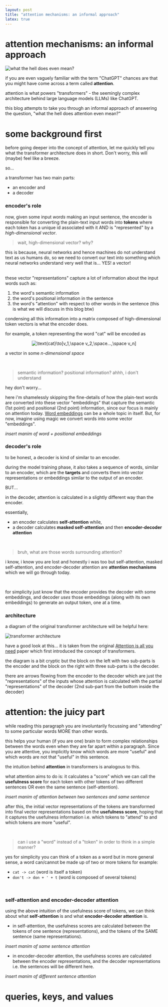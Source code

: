 ```yaml
---
layout: post
title: "attention mechanisms: an informal approach"
latex: true
---
```


# attention mechanisms: an informal approach

![what the hell does even mean?](../assets/1/meme.png)


if you are even vaguely familiar with the term "ChatGPT" chances are that you might have come across a term called **attention**. 

attention is what powers "transformers" - the seemingly complex architecture behind large language models (LLMs) like ChatGPT.

this blog attempts to take you through an informal approach of answering the question, "what the hell does attention even mean?"


# some background first

before going deeper into the concept of attention, let me quickly tell you what the transformer architecture does in short. Don't worry, this will (maybe) feel like a breeze.

so...

a transformer has two main parts: 

- an encoder and 
- a decoder


### encoder's role
now, given some input *words* making an input sentence, the encoder is responsible for converting the plain-text input words into **tokens** where each token has a unique id associated with it AND is "represented" by a *high-dimensional vector*.
<br>
> wait, high-dimensional vector? why?

this is because, neural networks and hence machines do not understand text as us humans do, so we need to convert our text into something which neural networks understand very well that is... YES! a vector!

<br>
these vector "representations" capture a lot of information about the input words such as:

1. the word's semantic information
2. the word's positional information in the sentence
3. the word's "attention" with respect to other words in the sentence (this is what we will discuss in this blog btw)

condensing all this information into a matrix composed of high-dimensional token vectors is what the encoder does.

for example, a token representing the word "cat" will be encoded as

<div style="text-align: center">
<img src="https://latex.codecogs.com/svg.image?\large&space;\text{cat}\to[v_1,\space&space;v_2,\space...,\space&space;v_n]"  title="\text{cat}\to[v_1,\space v_2,\space...,\space v_n]" />
</div>

a vector in some *n-dimensional space*

<br>

> semantic information? positional information? ahhh, i don't understand

hey don't worry...

here i'm shamelessly skipping the fine-details of how the plain-text words are converted into these vector "embeddings" that capture the semantic (1st point) and positional (2nd point) information, since our focus is mainly on attention today. [Word embeddings](https://en.wikipedia.org/wiki/Word_embedding) can be a whole topic in itself. But, for now, imagine using magic we convert words into some vector "embeddings".

_insert manim of word + positional embeddings_

### decoder's role

to be honest, a decoder is kind of similar to an encoder. 

during the model training phase, it also takes a sequence of words, similar to an encoder, which are the **targets** and converts them into vector representations or embeddings similar to the output of an encoder.

BUT...

in the decoder, attention is calculated in a slightly different way than the encoder.

essentially,

- an encoder calculates **self-attention** while,
- a decoder calculates **masked self-attention** and then **encoder-decoder attention**

<br>

> bruh, what are those words surrounding attention?

i know, i know you are lost and honestly i was too but self-attention, masked self-attention, and encoder-decoder attention are **attention mechanisms** which we will go through today.

<br>

for simplicity just know that the encoder provides the decoder with some embeddings, and decoder _uses_ those embeddings (along with its own embeddings) to generate an output token, one at a time.


### architecture

a diagram of the original transformer architecture will be helpful here:

![transformer architecture](../assets/1/transformer.png)

have a good look at this... it is taken from the original [Attention is all you need](https://arxiv.org/abs/1706.03762) paper which first introduced the concept of transformers.

the diagram is a bit cryptic but the block on the left with two sub-parts is the encoder and the block on the right with three sub-parts is the decoder.

there are arrows flowing from the encoder to the decoder which are just the "representations" of the inputs whose attention is calculated with the partial "representations" of the decoder (2nd sub-part from the bottom inside the decoder)


# attention: the juicy part

while reading this paragraph you are involuntarily focussing and "attending" to some particular words MORE than other words.

this helps your human (if you are one) brain to form complex relationships between the words even when they are far apart within a paragraph. Since you are attentive, you implicitly know which words are more "useful" and which words are not that "useful" in this sentence.

the intuition behind **attention** in transformers is analogous to this.

what attention aims to do is: it calculates a "score" which we can call the **usefulness score** for each token with other tokens of two different sentences OR even the same sentence (self-attention).

_insert manim of attention between two sentences and same sentence_


after this, the initial vector representations of the tokens are transformed into final vector representations based on the **usefulness score**, hoping that it captures the usefulness information i.e. which tokens to "attend" to and which tokens are more "useful".

<br>

> can i use a "word" instead of a "token" in order to think in a simple manner?

yes for simplicity you can think of a token as a word but in more general sense, a word can/cannot be made up of two or more tokens for example:

- `cat -> cat` (word is itself a token)
- `don't -> don + ' + t` (word is composed of several tokens)

<br>

### self-attention and encoder-decoder attention

using the above intuition of the usefulness score of tokens, we can think about what **self-attention** is and what **encoder-decoder attention** is.

- in self-attention, the usefulness scores are calculated between the tokens of one sentence (representations), and the tokens of the SAME sentence (same representations).

_insert manim of same sentence attention_

- in encoder-decoder attention, the usefulness scores are calculated between the encoder representations, and the decoder representations i.e. the sentences will be different here.

_insert manim of different sentence attention_

# queries, keys, and values